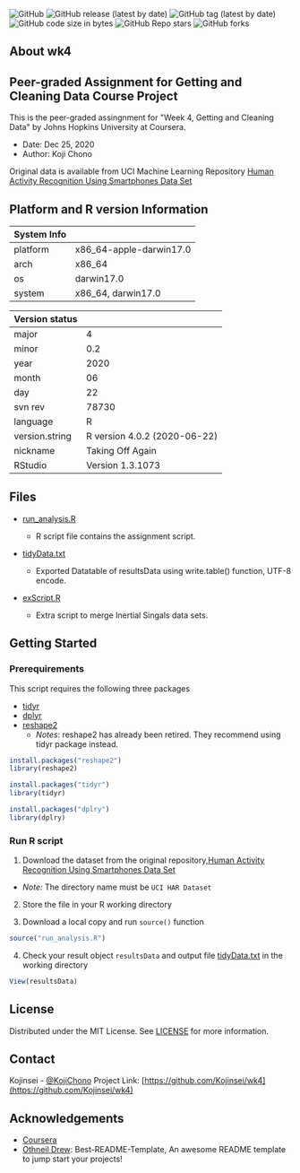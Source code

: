 <!--
*** Thanks for checking out the Best-README-Template. If you have a suggestion
*** that would make this better, please fork the repo and create a pull request
*** or simply open an issue with the tag "enhancement".
*** Thanks again! Now go create something AMAZING! :D
*** This README.md is based on the Best-README-Template (https://github.com/othneildrew/Best-README-Template).
***
*** To avoid retyping too much info. Do a search and replace for the following:
*** Kojinsei, wk4, twitter_handle, email, project_title, project_description
-->



<!-- PROJECT SHIELDS -->
<!--
*** I'm using markdown "reference style" links for readability.
*** Reference links are enclosed in brackets [ ] instead of parentheses ( ).
*** See the bottom of this document for the declaration of the reference variables
*** for contributors-url, forks-url, etc. This is an optional, concise syntax you may use.
*** https://www.markdownguide.org/basic-syntax/#reference-style-links
-->
![GitHub](https://img.shields.io/github/license/Kojinsei/wk4)
![GitHub release (latest by date)](https://img.shields.io/github/v/release/Kojinsei/wk4)
![GitHub tag (latest by date)](https://img.shields.io/github/v/tag/Kojinsei/wk4)
![GitHub code size in bytes](https://img.shields.io/github/languages/code-size/Kojinsei/wk4)
![GitHub Repo stars](https://img.shields.io/github/stars/Kojinsei/wk4?style=social)
![GitHub forks](https://img.shields.io/github/forks/Kojinsei/wk4?label=Forks&style=social)

<!-- ABOUT THE PROJECT -->
## About wk4
## Peer-graded Assignment for Getting and Cleaning Data Course Project
This is the peer-graded assingnment for "Week 4, Getting and Cleaning Data" by Johns Hopkins University at Coursera.
* Date: Dec 25, 2020
* Author: Koji Chono

Original data is available from UCI Machine Learning Repository
[Human Activity Recognition Using Smartphones Data Set](http://archive.ics.uci.edu/ml/datasets/Human+Activity+Recognition+Using+Smartphones)

## Platform and R version Information
| System Info | |
|---|---|
| platform | x86_64-apple-darwin17.0 |
| arch | x86_64 |
| os | darwin17.0 |
| system | x86_64, darwin17.0 |

| Version status | |
|---|---|
| major | 4 |
| minor | 0.2 |
| year | 2020 |
| month | 06 |
| day | 22 |
| svn rev | 78730 |
| language | R |
| version.string | R version 4.0.2 (2020-06-22)|
| nickname | Taking Off Again |
| RStudio | Version 1.3.1073 |

## Files
- [run_analysis.R](run_analysis.R)
  - R script file contains the assignment script.

- [tidyData.txt](tidyData.txt)
  - Exported Datatable of resultsData using write.table() function, UTF-8 encode.

- [exScript.R](exScript.R)
  - Extra script to merge Inertial Singals data sets.

<!-- GETTING STARTED -->
## Getting Started
### Prerequirements
This script requires the following three packages

- [tidyr](https://cran.r-project.org/web/packages/tidyr/index.html)
- [dplyr](https://cran.r-project.org/web/packages/dplyr/index.html)
- [reshape2](https://cran.r-project.org/web/packages/reshape2/index.html)
  - *Notes*: reshape2 has already been retired. They recommend using tidyr package instead.

```R
install.packages("reshape2")
library(reshape2)

install.packages("tidyr")
library(tidyr)

install.packages("dplry")
library(dplry)
```


### Run R script
1. Download the dataset from the original repository,[Human Activity Recognition Using Smartphones Data Set](http://archive.ics.uci.edu/ml/datasets/Human+Activity+Recognition+Using+Smartphones)
  - *Note:* The directory name must be `UCI HAR Dataset`
  
2. Store the file in your R working directory

3. Download a local copy and run `source()` function
```R
source("run_analysis.R")
```
4. Check your result object `resultsData` and output file [tidyData.txt](tidyData.txt) in the working directory
```R
View(resultsData)
```


<!-- LICENSE -->
## License

Distributed under the MIT License. See [LICENSE](LICENSE) for more information.


<!-- CONTACT -->
## Contact

Kojinsei - [@KojiChono](https://twitter.com/KojiChono)
Project Link: [https://github.com/Kojinsei/wk4](https://github.com/Kojinsei/wk4)


<!-- ACKNOWLEDGEMENTS -->
## Acknowledgements
* [Coursera](https://www.coursera.org)
* [Othneil Drew](https://github.com/othneildrew): Best-README-Template, An awesome README template to jump start your projects!
